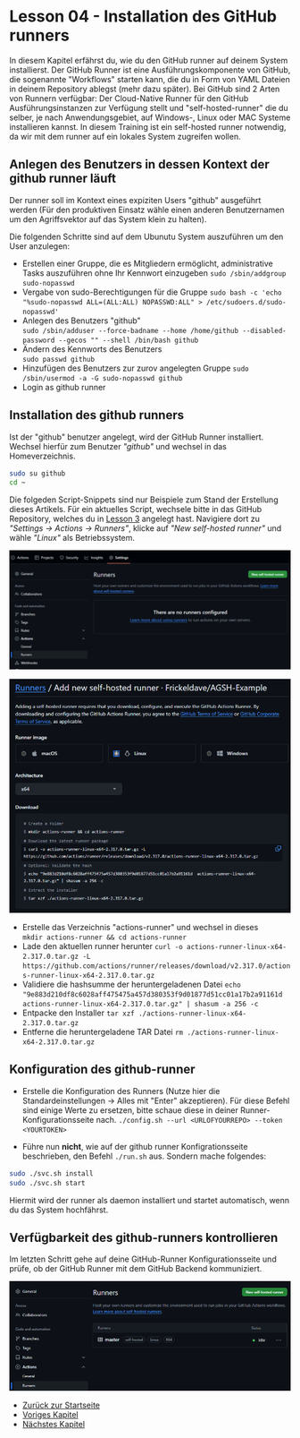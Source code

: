 # Lesson 04 - Installation des GitHub runners

In diesem Kapitel erfährst du, wie du den GitHub runner auf deinem System installierst. Der GitHub Runner ist eine Ausführungskomponente von GitHub, die sogenannte "Workflows" starten kann, die du in Form von YAML Dateien in deinem Repository ablegst (mehr dazu später).
Bei GitHub sind 2 Arten von Runnern verfügbar: Der Cloud-Native Runner für den GitHub Ausführungsinstanzen zur Verfügung stellt und "self-hosted-runner" die du selber, je nach Anwendungsgebiet, auf Windows-, Linux oder MAC Systeme installieren kannst.
In diesem Training ist ein self-hosted runner notwendig, da wir mit dem runner auf ein lokales System zugreifen wollen.

## Anlegen des Benutzers in dessen Kontext der github runner läuft

Der runner soll im Kontext eines expiziten Users "github" ausgeführt werden (Für den produktiven Einsatz wähle einen anderen Benutzernamen um den Agriffsvektor auf das System klein zu halten).

Die folgenden Schritte sind auf dem Ubunutu System auszuführen um den User anzulegen:

- Erstellen einer Gruppe, die es Mitgliedern ermöglicht, administrative Tasks auszuführen ohne Ihr Kennwort einzugeben ```sudo /sbin/addgroup sudo-nopasswd```
- Vergabe von sudo-Berechtigungen für die Gruppe ```sudo bash -c 'echo "%sudo-nopasswd ALL=(ALL:ALL) NOPASSWD:ALL" > /etc/sudoers.d/sudo-nopasswd'```
- Anlegen des Benutzers "github"  
  ```sudo /sbin/adduser --force-badname --home /home/github --disabled-password --gecos "" --shell /bin/bash github```
- Ändern des Kennworts des Benutzers  
  ```sudo passwd github```
- Hinzufügen des Benutzers zur zurov angelegten Gruppe
  ```sudo /sbin/usermod -a -G sudo-nopasswd github```
- Login as github runner  

## Installation des github runners

Ist der "github" benutzer angelegt, wird der GitHub Runner installiert. Wechsel hierfür zum  Benutzer *"github"* und wechsel in das Homeverzeichnis.

```bash
sudo su github
cd ~
```

Die folgeden Script-Snippets sind nur Beispiele zum Stand der Erstellung dieses Artikels. Für ein aktuelles Script, wechsele bitte in das GitHub Repository, welches du in [Lesson 3](../Lesson03-create_gh_repository/Lesson03.md) angelegt hast. Navigiere dort zu *"Settings -> Actions -> Runners"*, klicke auf *"New self-hosted runner"* und wähle *"Linux"* als Betriebssystem.

![Settings of the github runner runner](./Screenshot%202024-06-07%20131043.png)

![Script to install the github runner](./Screenshot%202024-06-07%20131401.png)

- Erstelle das Verzeichnis "actions-runner" und wechsel in dieses  
  ```mkdir actions-runner && cd actions-runner```  
- Lade den aktuellen runner herunter
  ```curl -o actions-runner-linux-x64-2.317.0.tar.gz -L https://github.com/actions/runner/releases/download/v2.317.0/actions-runner-linux-x64-2.317.0.tar.gz```  
- Validiere die hashsumme der heruntergeladenen Datei
  ```echo "9e883d210df8c6028aff475475a457d380353f9d01877d51cc01a17b2a91161d  actions-runner-linux-x64-2.317.0.tar.gz" | shasum -a 256 -c```  
- Entpacke den Installer
  ```tar xzf ./actions-runner-linux-x64-2.317.0.tar.gz```
- Entferne die heruntergeladene TAR Datei
  ```rm ./actions-runner-linux-x64-2.317.0.tar.gz```

## Konfiguration des github-runner

- Erstelle die Konfiguration des Runners (Nutze hier die Standardeinstellungen -> Alles mit "Enter" akzeptieren). Für diese Befehl sind einige Werte zu ersetzen, bitte schaue diese in deiner Runner-Konfigurationsseite nach.
  ```./config.sh --url <URLOFYOURREPO> --token <YOURTOKEN>```

- Führe nun **nicht**, wie auf der github runner Konfigrationsseite beschrieben, den Befehl ```./run.sh``` aus. Sondern mache folgendes:

```bash
sudo ./svc.sh install
sudo ./svc.sh start
```

Hiermit wird der runner als daemon installiert und startet automatisch, wenn du das System hochfährst.

## Verfügbarkeit des github-runners kontrollieren

Im letzten Schritt gehe auf deine GitHub-Runner Konfigurationsseite und prüfe, ob der GitHub Runner mit dem GitHub Backend kommuniziert.

![Check github runner](./Screenshot%202024-06-10%20080659.png)

- [Zurück zur Startseite](./../README.md)
- [Voriges Kapitel](../Lesson03-create_gh_repository/Lesson03.md)
- [Nächstes Kapitel](./../Lesson05-create_cicd_workflow/lesson05.md)